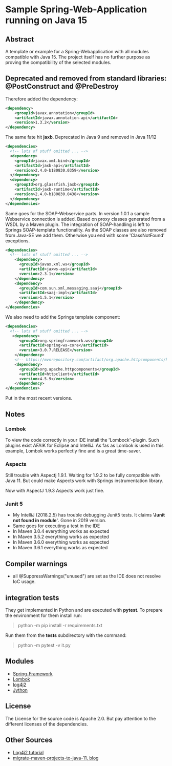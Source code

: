 # Sample Spring-Web-Application running on Java 15

## Abstract

A template or example for a Spring-Webapplication with all modules
compatible with Java 15. The project itself has no further purpose
as proving the compatibility of the selected modules.

## Deprecated and removed from standard libraries: @PostConstruct and @PreDestroy

Therefore added the dependency:
```xml
<dependency>
    <groupId>javax.annotation</groupId>
    <artifactId>javax.annotation-api</artifactId>
    <version>1.3.2</version>
</dependency>
```

The same fate hit **jaxb**. Deprecated in Java 9 and removed in Java 11/12
```xml
<dependencies>
  <!-- lots of stuff omitted ... -->
  <dependency>
    <groupId>javax.xml.bind</groupId>
    <artifactId>jaxb-api</artifactId>
    <version>2.4.0-b180830.0359</version>
  </dependency>
  <dependency>
    <groupId>org.glassfish.jaxb</groupId>
    <artifactId>jaxb-runtime</artifactId>
    <version>2.4.0-b180830.0438</version>
  </dependency>
</dependencies>
```

Same goes for the SOAP-Webservice parts. In version 1.0.1 a sample Webservice
connection is added. Based on proxy classes generated from a WSDL by a Maven
plugin. The integration of SOAP-handling is left to Springs SOAP-template
functionality. As the SOAP classes are also removed from Java-SE we add them.
Otherwise you end with some 'ClassNotFound' exceptions.

```xml
<dependencies>
  <!-- lots of stuff omitted ... -->
    <dependency>
      <groupId>javax.xml.ws</groupId>
      <artifactId>jaxws-api</artifactId>
      <version>2.3.1</version>
    </dependency>
    <dependency>
      <groupId>com.sun.xml.messaging.saaj</groupId>
      <artifactId>saaj-impl</artifactId>
      <version>1.5.1</version>
    </dependency>
</dependencies>
```

We also need to add the Springs template component:
```xml
<dependencies>
  <!-- lots of stuff omitted ... -->
   <dependency>
      <groupId>org.springframework.ws</groupId>
      <artifactId>spring-ws-core</artifactId>
      <version>3.0.7.RELEASE</version>
    </dependency>
    <!-- https://mvnrepository.com/artifact/org.apache.httpcomponents/httpclient -->
    <dependency>
      <groupId>org.apache.httpcomponents</groupId>
      <artifactId>httpclient</artifactId>
      <version>4.5.9</version>
    </dependency>
</dependencies>
```

Put in the most recent versions.

## Notes

### Lombok

To view the code correctly in your IDE install the 'Lombock'-plugin. Such
plugins exist AFAIK for Eclipse and IntelliJ. As fas as Lombok is used in
this example, Lombok works perfectly fine and is a great time-saver.

### Aspects

Still trouble with Aspectj 1.9.1. Waiting for 1.9.2 to be fully compatible with 
Java 11. But could make Aspects work with Springs instrumentation library.

Now with AspectJ 1.9.3 Aspects work just fine.

### Junit 5

* My IntelliJ (2018.2.5) has trouble debugging Junit5 tests. It claims **'Junit not found
in module'**. Gone in 2019 version.
* Same goes for executing a test in the IDE
* In Maven 3.0.4 everything works as expected
* In Maven 3.5.2 everything works as expected
* In Maven 3.6.0 everything works as expected
* In Maven 3.6.1 everything works as expected

## Compiler warnings

* all @SuppressWarnings("unused") are set as the IDE does not resolve IoC usage.

## integration tests

They get implemented in Python and are executed with **pytest**. To prepare the
environment for them install run:

>python -m pip install -r requirements.txt

Run them from the **tests** subdirectory with the command:

>python -m pytest -v it.py


## Modules

* [Spring-Framework](https://www.spring.io)
* [Lombok](https://projectlombok.org)
* [log4j2](https://logging.apache.org/log4j/2.x/)
* [Jython](http://www.jython.org)

## License

The License for the source code is Apache 2.0. But pay attention to the different licenses
of the dependencies.

## Other Sources

* [Log4j2 tutorial](https://howtodoinjava.com/log4j2/log4j2-properties-example/)
* [migrate-maven-projects-to-java-11, blog](https://winterbe.com/posts/2018/08/29/migrate-maven-projects-to-java-11-jigsaw/)
